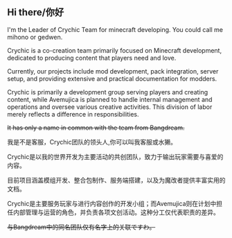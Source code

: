 ## Hi there/你好

I'm the Leader of Crychic Team for minecraft developing. You could call me mihono or gedwen.

Crychic is a co-creation team primarily focused on Minecraft development, dedicated to producing content that players need and love.

Currently, our projects include mod development, pack integration, server setup, and providing extensive and practical documentation for modders.

Crychic is primarily a development group serving players and creating content, while Avemujica is planned to handle internal management and operations and oversee various creative activities. This division of labor merely reflects a difference in responsibilities.

~~It has only a name in common with the team from Bangdream.~~

我是不是客服，Crychic团队的领头人,你可以叫我客服或水獭。

Crychic是以我的世界开发为主要活动的共创团队，致力于输出玩家需要与喜爱的内容。

目前项目涵盖模组开发、整合包制作、服务端搭建，以及为魔改者提供丰富实用的文档。

Crychic是主要服务玩家与进行内容创作的开发小组；而Avemujica则在计划中担任内部管理与运营的角色，并负责各项文创活动。这种分工仅代表职责的差异。

~~与Bangdream中的同名团队仅有名字上的关联ですわ。~~
